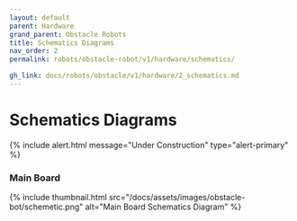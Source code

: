 ```yaml
---
layout: default
parent: Hardware
grand_parent: Obstacle Robots
title: Schematics Diagrams
nav_order: 2
permalink: robots/obstacle-robot/v1/hardware/schematics/

gh_link: docs/robots/obstacle/v1/hardware/2_schematics.md
---
```


# Schematics Diagrams

{% include alert.html message="Under Construction" type="alert-primary" %}

### Main Board

{% include thumbnail.html src="/docs/assets/images/obstacle-bot/schemetic.png" alt="Main Board Schematics Diagram" %}